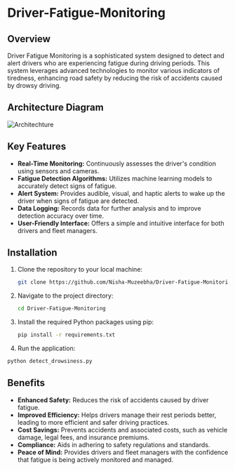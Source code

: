 # Driver-Fatigue-Monitoring
## Overview
Driver Fatigue Monitoring is a sophisticated system designed to detect and alert drivers who are experiencing fatigue during driving periods. This system leverages advanced technologies to monitor various indicators of tiredness, enhancing road safety by reducing the risk of accidents caused by drowsy driving.

## Architecture Diagram

![Architechture](https://github.com/Nisha-Muzeebha/Driver-Fatigue-Monitoring/assets/133625196/e76a7182-a59e-460c-9d09-2e8d44e24a82)

## Key Features

- **Real-Time Monitoring:** Continuously assesses the driver's condition using sensors and cameras.
- **Fatigue Detection Algorithms:** Utilizes machine learning models to accurately detect signs of fatigue.
- **Alert System:** Provides audible, visual, and haptic alerts to wake up the driver when signs of fatigue are detected.
- **Data Logging:** Records data for further analysis and to improve detection accuracy over time.
- **User-Friendly Interface:** Offers a simple and intuitive interface for both drivers and fleet managers.

## Installation

1. Clone the repository to your local machine:

   ```bash
   git clone https://github.com/Nisha-Muzeebha/Driver-Fatigue-Monitoring.git
   ```

2. Navigate to the project directory:

   ```bash
   cd Driver-Fatigue-Monitoring
   ```

3. Install the required Python packages using pip:

   ```bash
   pip install -r requirements.txt
   ```
   
4.  Run the application:

   ```bash
   python detect_drowsiness.py
   ```

## Benefits
- **Enhanced Safety:** Reduces the risk of accidents caused by driver fatigue.
- **Improved Efficiency:** Helps drivers manage their rest periods better, leading to more efficient and safer driving practices.
- **Cost Savings:** Prevents accidents and associated costs, such as vehicle damage, legal fees, and insurance premiums.
- **Compliance:** Aids in adhering to safety regulations and standards.
- **Peace of Mind:** Provides drivers and fleet managers with the confidence that fatigue is being actively monitored and managed.

